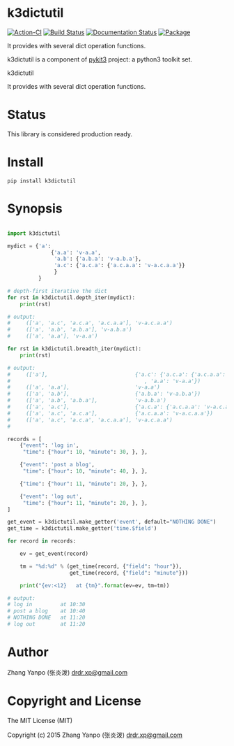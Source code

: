 # k3dictutil

[![Action-CI](https://github.com/pykit3/k3dictutil/actions/workflows/python-package.yml/badge.svg)](https://github.com/pykit3/k3dictutil/actions/workflows/python-package.yml)
[![Build Status](https://travis-ci.com/pykit3/k3dictutil.svg?branch=master)](https://travis-ci.com/pykit3/k3dictutil)
[![Documentation Status](https://readthedocs.org/projects/k3dictutil/badge/?version=stable)](https://k3dictutil.readthedocs.io/en/stable/?badge=stable)
[![Package](https://img.shields.io/pypi/pyversions/k3dictutil)](https://pypi.org/project/k3dictutil)

It provides with several dict operation functions.

k3dictutil is a component of [pykit3] project: a python3 toolkit set.


k3dictutil

It provides with several dict operation functions.

#   Status

This library is considered production ready.




# Install

```
pip install k3dictutil
```

# Synopsis

```python

import k3dictutil

mydict = {'a':
              {'a.a': 'v-a.a',
               'a.b': {'a.b.a': 'v-a.b.a'},
               'a.c': {'a.c.a': {'a.c.a.a': 'v-a.c.a.a'}}
               }
          }

# depth-first iterative the dict
for rst in k3dictutil.depth_iter(mydict):
    print(rst)

# output:
#     (['a', 'a.c', 'a.c.a', 'a.c.a.a'], 'v-a.c.a.a')
#     (['a', 'a.b', 'a.b.a'], 'v-a.b.a')
#     (['a', 'a.a'], 'v-a.a')

for rst in k3dictutil.breadth_iter(mydict):
    print(rst)

# output:
#     (['a'],                            {'a.c': {'a.c.a': {'a.c.a.a': 'v-a.c.a.a'}}, 'a.b': {'a.b.a': 'v-a.b.a'}
#                                           , 'a.a': 'v-a.a'})
#     (['a', 'a.a'],                     'v-a.a')
#     (['a', 'a.b'],                     {'a.b.a': 'v-a.b.a'})
#     (['a', 'a.b', 'a.b.a'],            'v-a.b.a')
#     (['a', 'a.c'],                     {'a.c.a': {'a.c.a.a': 'v-a.c.a.a'}})
#     (['a', 'a.c', 'a.c.a'],            {'a.c.a.a': 'v-a.c.a.a'})
#     (['a', 'a.c', 'a.c.a', 'a.c.a.a'], 'v-a.c.a.a')
#

records = [
    {"event": 'log in',
     "time": {"hour": 10, "minute": 30, }, },

    {"event": 'post a blog',
     "time": {"hour": 10, "minute": 40, }, },

    {"time": {"hour": 11, "minute": 20, }, },

    {"event": 'log out',
     "time": {"hour": 11, "minute": 20, }, },
]

get_event = k3dictutil.make_getter('event', default="NOTHING DONE")
get_time = k3dictutil.make_getter('time.$field')

for record in records:

    ev = get_event(record)

    tm = "%d:%d" % (get_time(record, {"field": "hour"}),
                    get_time(record, {"field": "minute"}))

    print("{ev:<12}   at {tm}".format(ev=ev, tm=tm))

# output:
# log in         at 10:30
# post a blog    at 10:40
# NOTHING DONE   at 11:20
# log out        at 11:20

```

#   Author

Zhang Yanpo (张炎泼) <drdr.xp@gmail.com>

#   Copyright and License

The MIT License (MIT)

Copyright (c) 2015 Zhang Yanpo (张炎泼) <drdr.xp@gmail.com>


[pykit3]: https://github.com/pykit3